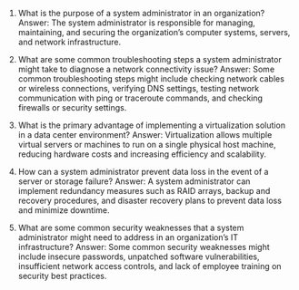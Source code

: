 1. What is the purpose of a system administrator in an organization?
Answer: The system administrator is responsible for managing, maintaining, and securing the organization’s computer systems, servers, and network infrastructure.

2. What are some common troubleshooting steps a system administrator might take to diagnose a network connectivity issue?
Answer: Some common troubleshooting steps might include checking network cables or wireless connections, verifying DNS settings, testing network communication with ping or traceroute commands, and checking firewalls or security settings.

3. What is the primary advantage of implementing a virtualization solution in a data center environment?
Answer: Virtualization allows multiple virtual servers or machines to run on a single physical host machine, reducing hardware costs and increasing efficiency and scalability.

4. How can a system administrator prevent data loss in the event of a server or storage failure?
Answer: A system administrator can implement redundancy measures such as RAID arrays, backup and recovery procedures, and disaster recovery plans to prevent data loss and minimize downtime.

5. What are some common security weaknesses that a system administrator might need to address in an organization’s IT infrastructure?
Answer: Some common security weaknesses might include insecure passwords, unpatched software vulnerabilities, insufficient network access controls, and lack of employee training on security best practices.